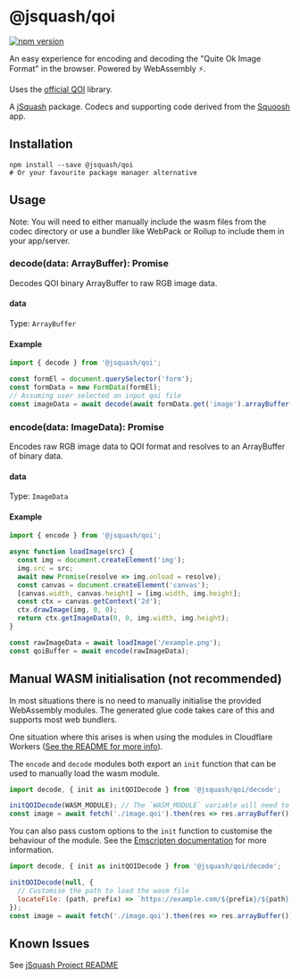 # @jsquash/qoi

[![npm version](https://badge.fury.io/js/@jsquash%2Fqoi.svg)](https://badge.fury.io/js/@jsquash%2Fqoi)

An easy experience for encoding and decoding the "Quite Ok Image Format" in the browser. Powered by WebAssembly ⚡️.

Uses the [official QOI](https://github.com/phoboslab/qoi) library.

A [jSquash](https://github.com/jamsinclair/jSquash) package. Codecs and supporting code derived from the [Squoosh](https://github.com/GoogleChromeLabs/squoosh) app.

## Installation

```shell
npm install --save @jsquash/qoi
# Or your favourite package manager alternative
```

## Usage

Note: You will need to either manually include the wasm files from the codec directory or use a bundler like WebPack or Rollup to include them in your app/server.

### decode(data: ArrayBuffer): Promise<ImageData>

Decodes QOI binary ArrayBuffer to raw RGB image data.

#### data
Type: `ArrayBuffer`

#### Example
```js
import { decode } from '@jsquash/qoi';

const formEl = document.querySelector('form');
const formData = new FormData(formEl);
// Assuming user selected an input qoi file
const imageData = await decode(await formData.get('image').arrayBuffer());
```

### encode(data: ImageData): Promise<ArrayBuffer>

Encodes raw RGB image data to QOI format and resolves to an ArrayBuffer of binary data.

#### data
Type: `ImageData`

#### Example
```js
import { encode } from '@jsquash/qoi';

async function loadImage(src) {
  const img = document.createElement('img');
  img.src = src;
  await new Promise(resolve => img.onload = resolve);
  const canvas = document.createElement('canvas');
  [canvas.width, canvas.height] = [img.width, img.height];
  const ctx = canvas.getContext('2d');
  ctx.drawImage(img, 0, 0);
  return ctx.getImageData(0, 0, img.width, img.height);
}

const rawImageData = await loadImage('/example.png');
const qoiBuffer = await encode(rawImageData);
```

## Manual WASM initialisation (not recommended)

In most situations there is no need to manually initialise the provided WebAssembly modules.
The generated glue code takes care of this and supports most web bundlers.

One situation where this arises is when using the modules in Cloudflare Workers ([See the README for more info](/README.md#usage-in-cloudflare-workers)).

The `encode` and `decode` modules both export an `init` function that can be used to manually load the wasm module.

```js
import decode, { init as initQOIDecode } from '@jsquash/qoi/decode';

initQOIDecode(WASM_MODULE); // The `WASM_MODULE` variable will need to be sourced by yourself and passed as an ArrayBuffer.
const image = await fetch('./image.qoi').then(res => res.arrayBuffer()).then(decode);
```

You can also pass custom options to the `init` function to customise the behaviour of the module. See the [Emscripten documentation](https://emscripten.org/docs/api_reference/module.html#Module) for more information.

```js
import decode, { init as initQOIDecode } from '@jsquash/qoi/decode';

initQOIDecode(null, {
  // Customise the path to load the wasm file
  locateFile: (path, prefix) => `https://example.com/${prefix}/${path}`,
});
const image = await fetch('./image.qoi').then(res => res.arrayBuffer()).then(decode);
```

## Known Issues

See [jSquash Project README](https://github.com/jamsinclair/jSquash#known-issues)
